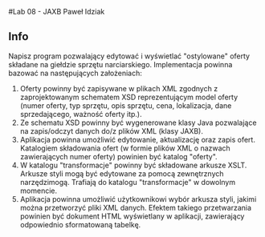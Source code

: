 #Lab 08 - JAXB
Paweł Idziak

## Info
Napisz program pozwalający edytować i wyświetlać "ostylowane" oferty składane na giełdzie sprzętu narciarskiego. Implementacja powinna bazować na następujących założeniach:
1. Oferty powinny być zapisywane w plikach XML zgodnych z zaprojektowanym schematem XSD reprezentującym model oferty (numer oferty, typ sprzętu, opis sprzętu, cena, lokalizacja, dane sprzedającego, ważność oferty itp.).
2. Ze schematu XSD powinny być wygenerowane klasy Java pozwalające na zapis/odczyt danych do/z plików XML (klasy JAXB).
3. Aplikacja powinna umożliwić edytowanie, aktualizację oraz zapis ofert. Katalogiem składowania ofert (w formie plików XML o nazwach zawierających numer oferty) powinien być katalog "oferty".
4. W katalogu "transformacje" powinny być składowane arkusze XSLT. Arkusze styli mogą być edytowane za pomocą zewnętrznych narzędzimogą. Trafiają do katalogu "transformacje" w dowolnym momencie.
5. Aplikacja powinna umożliwić użytkownikowi wybór arkusza styli, jakimi można przetworzyć pliki XML danych. Efektem takiego przetwarzania powinien być dokument HTML wyświetlany w aplikacji, zawierający odpowiednio sformatowaną tabelkę.
